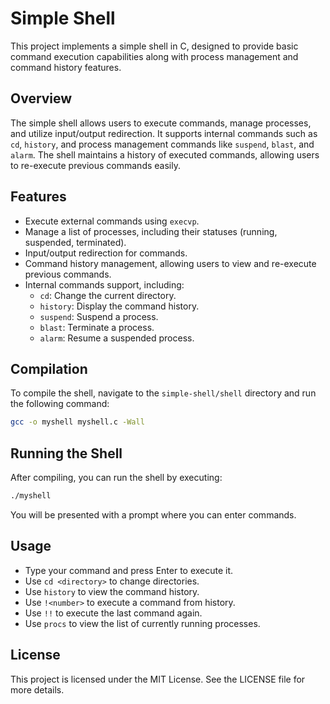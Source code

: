 # Simple Shell

This project implements a simple shell in C, designed to provide basic command execution capabilities along with process management and command history features.

## Overview

The simple shell allows users to execute commands, manage processes, and utilize input/output redirection. It supports internal commands such as `cd`, `history`, and process management commands like `suspend`, `blast`, and `alarm`. The shell maintains a history of executed commands, allowing users to re-execute previous commands easily.

## Features

- Execute external commands using `execvp`.
- Manage a list of processes, including their statuses (running, suspended, terminated).
- Input/output redirection for commands.
- Command history management, allowing users to view and re-execute previous commands.
- Internal commands support, including:
  - `cd`: Change the current directory.
  - `history`: Display the command history.
  - `suspend`: Suspend a process.
  - `blast`: Terminate a process.
  - `alarm`: Resume a suspended process.

## Compilation

To compile the shell, navigate to the `simple-shell/shell` directory and run the following command:

```bash
gcc -o myshell myshell.c -Wall
```

## Running the Shell

After compiling, you can run the shell by executing:

```bash
./myshell
```

You will be presented with a prompt where you can enter commands.

## Usage

- Type your command and press Enter to execute it.
- Use `cd <directory>` to change directories.
- Use `history` to view the command history.
- Use `!<number>` to execute a command from history.
- Use `!!` to execute the last command again.
- Use `procs` to view the list of currently running processes.

## License

This project is licensed under the MIT License. See the LICENSE file for more details.